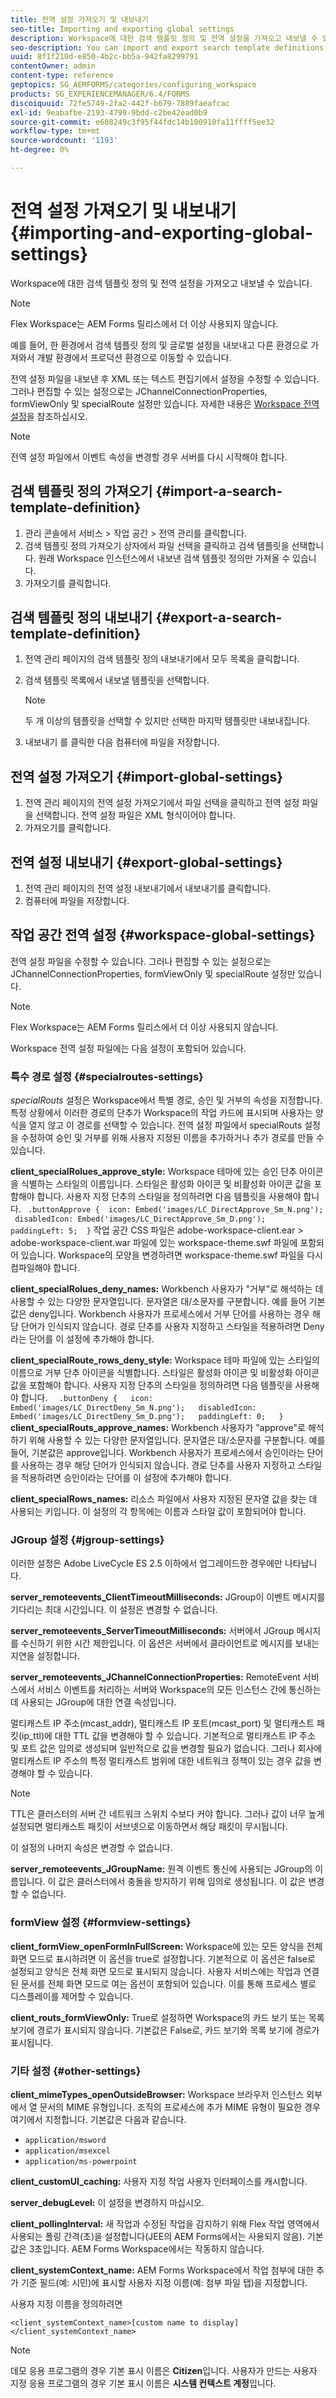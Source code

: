 ```yaml
---
title: 전역 설정 가져오기 및 내보내기
seo-title: Importing and exporting global settings
description: Workspace에 대한 검색 템플릿 정의 및 전역 설정을 가져오고 내보낼 수 있습니다.
seo-description: You can import and export search template definitions and global settings for Workspace.
uuid: 8f1f210d-e850-4b2c-bb5a-942fa8299791
contentOwner: admin
content-type: reference
geptopics: SG_AEMFORMS/categories/configuring_workspace
products: SG_EXPERIENCEMANAGER/6.4/FORMS
discoiquuid: 72fe5749-2fa2-442f-b679-7889faeafcac
exl-id: 9eabafbe-2193-4799-9bdd-c2be42ead0b9
source-git-commit: e608249c3f95f44fdc14b100910fa11ffff5ee32
workflow-type: tm+mt
source-wordcount: '1193'
ht-degree: 0%

---
```


# 전역 설정 가져오기 및 내보내기 {#importing-and-exporting-global-settings}

Workspace에 대한 검색 템플릿 정의 및 전역 설정을 가져오고 내보낼 수 있습니다.

>[!NOTE]
>
>Flex Workspace는 AEM Forms 릴리스에서 더 이상 사용되지 않습니다.

예를 들어, 한 환경에서 검색 템플릿 정의 및 글로벌 설정을 내보내고 다른 환경으로 가져와서 개발 환경에서 프로덕션 환경으로 이동할 수 있습니다.

전역 설정 파일을 내보낸 후 XML 또는 텍스트 편집기에서 설정을 수정할 수 있습니다. 그러나 편집할 수 있는 설정으로는 JChannelConnectionProperties, formViewOnly 및 specialRoute 설정만 있습니다. 자세한 내용은 [Workspace 전역 설정](importing-exporting-global-settings.md#workspace-global-settings)을 참조하십시오.

>[!NOTE]
>
>전역 설정 파일에서 이벤트 속성을 변경할 경우 서버를 다시 시작해야 합니다.

## 검색 템플릿 정의 가져오기 {#import-a-search-template-definition}

1. 관리 콘솔에서 서비스 > 작업 공간 > 전역 관리를 클릭합니다.
1. 검색 템플릿 정의 가져오기 상자에서 파일 선택을 클릭하고 검색 템플릿을 선택합니다. 원래 Workspace 인스턴스에서 내보낸 검색 템플릿 정의만 가져올 수 있습니다.
1. 가져오기를 클릭합니다. 

## 검색 템플릿 정의 내보내기 {#export-a-search-template-definition}

1. 전역 관리 페이지의 검색 템플릿 정의 내보내기에서 모두 목록을 클릭합니다.
1. 검색 템플릿 목록에서 내보낼 템플릿을 선택합니다.

   >[!NOTE]
   >
   >두 개 이상의 템플릿을 선택할 수 있지만 선택한 마지막 템플릿만 내보내집니다.

1. 내보내기 를 클릭한 다음 컴퓨터에 파일을 저장합니다.

## 전역 설정 가져오기 {#import-global-settings}

1. 전역 관리 페이지의 전역 설정 가져오기에서 파일 선택을 클릭하고 전역 설정 파일을 선택합니다. 전역 설정 파일은 XML 형식이어야 합니다.
1. 가져오기를 클릭합니다. 

## 전역 설정 내보내기 {#export-global-settings}

1. 전역 관리 페이지의 전역 설정 내보내기에서 내보내기를 클릭합니다.
1. 컴퓨터에 파일을 저장합니다.

## 작업 공간 전역 설정 {#workspace-global-settings}

전역 설정 파일을 수정할 수 있습니다. 그러나 편집할 수 있는 설정으로는 JChannelConnectionProperties, formViewOnly 및 specialRoute 설정만 있습니다.

>[!NOTE]
>
>Flex Workspace는 AEM Forms 릴리스에서 더 이상 사용되지 않습니다.

Workspace 전역 설정 파일에는 다음 설정이 포함되어 있습니다.

### 특수 경로 설정 {#specialroutes-settings}

*specialRouts* 설정은 Workspace에서 특별 경로, 승인 및 거부의 속성을 지정합니다. 특정 상황에서 이러한 경로의 단추가 Workspace의 작업 카드에 표시되며 사용자는 양식을 열지 않고 이 경로를 선택할 수 있습니다. 전역 설정 파일에서 specialRouts 설정을 수정하여 승인 및 거부를 위해 사용자 지정된 이름을 추가하거나 추가 경로를 만들 수 있습니다.

**client_specialRolues_approve_style:**  Workspace 테마에 있는 승인 단추 아이콘을 식별하는 스타일의 이름입니다. 스타일은 활성화 아이콘 및 비활성화 아이콘 값을 포함해야 합니다. 사용자 지정 단추의 스타일을 정의하려면 다음 템플릿을 사용해야 합니다.
` .buttonApprove {  icon: Embed('images/LC_DirectApprove_Sm_N.png');  disabledIcon: Embed('images/LC_DirectApprove_Sm_D.png');  paddingLeft: 5;  }` 작업 공간 CSS 파일은 adobe-workspace-client.ear > adobe-workspace-client.war 파일에 있는 workspace-theme.swf 파일에 포함되어 있습니다. Workspace의 모양을 변경하려면 workspace-theme.swf 파일을 다시 컴파일해야 합니다.

**client_specialRolues_deny_names:** Workbench 사용자가 &quot;거부&quot;로 해석하는 데 사용할 수 있는 다양한 문자열입니다. 문자열은 대/소문자를 구분합니다. 예를 들어 기본값은 deny입니다. Workbench 사용자가 프로세스에서 거부 단어를 사용하는 경우 해당 단어가 인식되지 않습니다. 경로 단추를 사용자 지정하고 스타일을 적용하려면 Deny라는 단어를 이 설정에 추가해야 합니다.

**client_specialRoute_rows_deny_style:**  Workspace 테마 파일에 있는 스타일의 이름으로 거부 단추 아이콘을 식별합니다. 스타일은 활성화 아이콘 및 비활성화 아이콘 값을 포함해야 합니다. 사용자 지정 단추의 스타일을 정의하려면 다음 템플릿을 사용해야 합니다.
`  .buttonDeny {   icon: Embed('images/LC_DirectDeny_Sm_N.png');   disabledIcon: Embed('images/LC_DirectDeny_Sm_D.png');   paddingLeft: 0;   }` **client_specialRouts_approve_names:** Workbench 사용자가 &quot;approve&quot;로 해석하기 위해 사용할 수 있는 다양한 문자열입니다. 문자열은 대/소문자를 구분합니다. 예를 들어, 기본값은 approve입니다. Workbench 사용자가 프로세스에서 승인이라는 단어를 사용하는 경우 해당 단어가 인식되지 않습니다. 경로 단추를 사용자 지정하고 스타일을 적용하려면 승인이라는 단어를 이 설정에 추가해야 합니다.

**client_specialRows_names:**  리소스 파일에서 사용자 지정된 문자열 값을 찾는 데 사용되는 키입니다. 이 설정의 각 항목에는 이름과 스타일 값이 포함되어야 합니다.

### JGroup 설정 {#jgroup-settings}

이러한 설정은 Adobe LiveCycle ES 2.5 이하에서 업그레이드한 경우에만 나타납니다.

**server_remoteevents_ClientTimeoutMilliseconds:**  JGroup이 이벤트 메시지를 기다리는 최대 시간입니다. 이 설정은 변경할 수 없습니다.

**server_remoteevents_ServerTimeoutMilliseconds:**  서버에서 JGroup 메시지를 수신하기 위한 시간 제한입니다. 이 옵션은 서버에서 클라이언트로 메시지를 보내는 지연을 설정합니다.

**server_remoteevents_JChannelConnectionProperties:**  RemoteEvent 서비스에서 서비스 이벤트를 처리하는 서버와 Workspace의 모든 인스턴스 간에 통신하는 데 사용되는 JGroup에 대한 연결 속성입니다.

멀티캐스트 IP 주소(mcast_addr), 멀티캐스트 IP 포트(mcast_port) 및 멀티캐스트 패킷(ip_ttl)에 대한 TTL 값을 변경해야 할 수 있습니다. 기본적으로 멀티캐스트 IP 주소 및 포트 값은 임의로 생성되며 일반적으로 값을 변경할 필요가 없습니다. 그러나 회사에 멀티캐스트 IP 주소의 특정 멀티캐스트 범위에 대한 네트워크 정책이 있는 경우 값을 변경해야 할 수 있습니다.

>[!NOTE]
>
>TTL은 클러스터의 서버 간 네트워크 스위치 수보다 커야 합니다. 그러나 값이 너무 높게 설정되면 멀티캐스트 패킷이 서브넷으로 이동하면서 해당 패킷이 무시됩니다.

이 설정의 나머지 속성은 변경할 수 없습니다.

**server_remoteevents_JGroupName:**  원격 이벤트 통신에 사용되는 JGroup의 이름입니다. 이 값은 클러스터에서 충돌을 방지하기 위해 임의로 생성됩니다. 이 값은 변경할 수 없습니다.

### formView 설정 {#formview-settings}

**client_formView_openFormInFullScreen:**  Workspace에 있는 모든 양식을 전체 화면 모드로 표시하려면 이 옵션을 true로 설정합니다. 기본적으로 이 옵션은 false로 설정되고 양식은 전체 화면 모드로 표시되지 않습니다. 사용자 서비스에는 작업과 연결된 문서를 전체 화면 모드로 여는 옵션이 포함되어 있습니다. 이를 통해 프로세스 별로 디스플레이를 제어할 수 있습니다.

**client_routs_formViewOnly:** True로 설정하면 Workspace의 카드 보기 또는 목록 보기에 경로가 표시되지 않습니다. 기본값은 False로, 카드 보기와 목록 보기에 경로가 표시됩니다.

### 기타 설정 {#other-settings}

**client_mimeTypes_openOutsideBrowser:**  Workspace 브라우저 인스턴스 외부에서 열 문서의 MIME 유형입니다. 조직의 프로세스에 추가 MIME 유형이 필요한 경우 여기에서 지정합니다. 기본값은 다음과 같습니다.

* `application/msword`
* `application/msexcel`
* `application/ms-powerpoint`

**client_customUI_caching:** 사용자 지정 작업 사용자 인터페이스를 캐시합니다.

**server_debugLevel:**  이 설정을 변경하지 마십시오.

**client_pollingInterval:** 새 작업과 수정된 작업을 감지하기 위해 Flex 작업 영역에서 사용되는 폴링 간격(초)을 설정합니다(JEE의 AEM Forms에서는 사용되지 않음). 기본값은 3초입니다. AEM Forms Workspace에서는 작동하지 않습니다.

**client_systemContext_name:**  AEM Forms Workspace에서 작업 첨부에 대한 추가 기준 필드(예: 시민)에 표시할 사용자 지정 이름(예: 첨부 파일 탭)을 지정합니다.

사용자 지정 이름을 정의하려면

`<client_systemContext_name>[custom name to display]</client_systemContext_name>`

>[!NOTE]
>
>데모 응용 프로그램의 경우 기본 표시 이름은 **Citizen**&#x200B;입니다. 사용자가 만드는 사용자 지정 응용 프로그램의 경우 기본 표시 이름은 **시스템 컨텍스트 계정**&#x200B;입니다.
